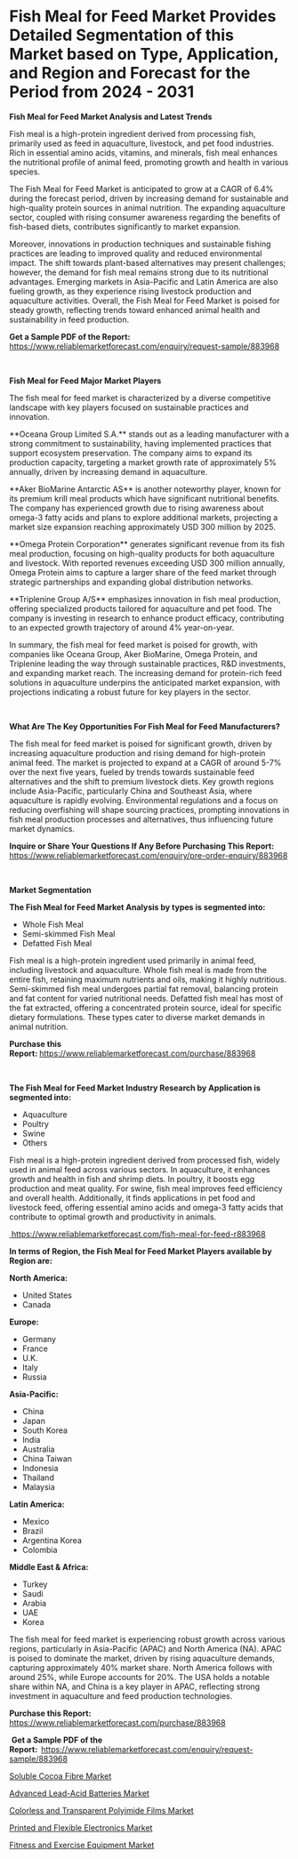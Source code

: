 <p><h1>Fish Meal for Feed Market Provides Detailed Segmentation of this Market based on Type, Application, and Region and Forecast for the Period from 2024 - 2031</h1></p><p><strong>Fish Meal for Feed Market Analysis and Latest Trends</strong></p>
<p><p>Fish meal is a high-protein ingredient derived from processing fish, primarily used as feed in aquaculture, livestock, and pet food industries. Rich in essential amino acids, vitamins, and minerals, fish meal enhances the nutritional profile of animal feed, promoting growth and health in various species. </p><p>The Fish Meal for Feed Market is anticipated to grow at a CAGR of 6.4% during the forecast period, driven by increasing demand for sustainable and high-quality protein sources in animal nutrition. The expanding aquaculture sector, coupled with rising consumer awareness regarding the benefits of fish-based diets, contributes significantly to market expansion. </p><p>Moreover, innovations in production techniques and sustainable fishing practices are leading to improved quality and reduced environmental impact. The shift towards plant-based alternatives may present challenges; however, the demand for fish meal remains strong due to its nutritional advantages. Emerging markets in Asia-Pacific and Latin America are also fueling growth, as they experience rising livestock production and aquaculture activities. Overall, the Fish Meal for Feed Market is poised for steady growth, reflecting trends toward enhanced animal health and sustainability in feed production.</p></p>
<p><strong>Get a Sample PDF of the Report:&nbsp;</strong> <a href="https://www.reliablemarketforecast.com/enquiry/request-sample/883968">https://www.reliablemarketforecast.com/enquiry/request-sample/883968</a></p>
<p>&nbsp;</p>
<p><strong>Fish Meal for Feed Major Market Players</strong></p>
<p><p>The fish meal for feed market is characterized by a diverse competitive landscape with key players focused on sustainable practices and innovation. </p><p>**Oceana Group Limited S.A.** stands out as a leading manufacturer with a strong commitment to sustainability, having implemented practices that support ecosystem preservation. The company aims to expand its production capacity, targeting a market growth rate of approximately 5% annually, driven by increasing demand in aquaculture.</p><p>**Aker BioMarine Antarctic AS** is another noteworthy player, known for its premium krill meal products which have significant nutritional benefits. The company has experienced growth due to rising awareness about omega-3 fatty acids and plans to explore additional markets, projecting a market size expansion reaching approximately USD 300 million by 2025.</p><p>**Omega Protein Corporation** generates significant revenue from its fish meal production, focusing on high-quality products for both aquaculture and livestock. With reported revenues exceeding USD 300 million annually, Omega Protein aims to capture a larger share of the feed market through strategic partnerships and expanding global distribution networks.</p><p>**Triplenine Group A/S** emphasizes innovation in fish meal production, offering specialized products tailored for aquaculture and pet food. The company is investing in research to enhance product efficacy, contributing to an expected growth trajectory of around 4% year-on-year.</p><p>In summary, the fish meal for feed market is poised for growth, with companies like Oceana Group, Aker BioMarine, Omega Protein, and Triplenine leading the way through sustainable practices, R&D investments, and expanding market reach. The increasing demand for protein-rich feed solutions in aquaculture underpins the anticipated market expansion, with projections indicating a robust future for key players in the sector.</p></p>
<p>&nbsp;</p>
<p><strong>What Are The Key Opportunities For Fish Meal for Feed Manufacturers?</strong></p>
<p><p>The fish meal for feed market is poised for significant growth, driven by increasing aquaculture production and rising demand for high-protein animal feed. The market is projected to expand at a CAGR of around 5-7% over the next five years, fueled by trends towards sustainable feed alternatives and the shift to premium livestock diets. Key growth regions include Asia-Pacific, particularly China and Southeast Asia, where aquaculture is rapidly evolving. Environmental regulations and a focus on reducing overfishing will shape sourcing practices, prompting innovations in fish meal production processes and alternatives, thus influencing future market dynamics.</p></p>
<p><strong>Inquire or Share Your Questions If Any Before Purchasing This Report:</strong> <a href="https://www.reliablemarketforecast.com/enquiry/pre-order-enquiry/883968">https://www.reliablemarketforecast.com/enquiry/pre-order-enquiry/883968</a></p>
<p>&nbsp;</p>
<p><strong>Market Segmentation</strong></p>
<p><strong>The Fish Meal for Feed Market Analysis by types is segmented into:</strong></p>
<p><ul><li>Whole Fish Meal</li><li>Semi-skimmed Fish Meal</li><li>Defatted Fish Meal</li></ul></p>
<p><p>Fish meal is a high-protein ingredient used primarily in animal feed, including livestock and aquaculture. Whole fish meal is made from the entire fish, retaining maximum nutrients and oils, making it highly nutritious. Semi-skimmed fish meal undergoes partial fat removal, balancing protein and fat content for varied nutritional needs. Defatted fish meal has most of the fat extracted, offering a concentrated protein source, ideal for specific dietary formulations. These types cater to diverse market demands in animal nutrition.</p></p>
<p><strong>Purchase this Report:&nbsp;</strong><a href="https://www.reliablemarketforecast.com/purchase/883968">https://www.reliablemarketforecast.com/purchase/883968</a></p>
<p>&nbsp;</p>
<p><strong>The Fish Meal for Feed Market Industry Research by Application is segmented into:</strong></p>
<p><ul><li>Aquaculture</li><li>Poultry</li><li>Swine</li><li>Others</li></ul></p>
<p><p>Fish meal is a high-protein ingredient derived from processed fish, widely used in animal feed across various sectors. In aquaculture, it enhances growth and health in fish and shrimp diets. In poultry, it boosts egg production and meat quality. For swine, fish meal improves feed efficiency and overall health. Additionally, it finds applications in pet food and livestock feed, offering essential amino acids and omega-3 fatty acids that contribute to optimal growth and productivity in animals.</p></p>
<p><a href="https://www.reliablemarketforecast.com/fish-meal-for-feed-r883968">&nbsp;https://www.reliablemarketforecast.com/fish-meal-for-feed-r883968</a></p>
<p><strong>In terms of Region, the Fish Meal for Feed Market Players available by Region are:</strong></p>
<p>
    <p> <strong> North America: </strong>
        <ul>
            <li>United States</li>
            <li>Canada</li>
        </ul>
        </p> 
    <p> <strong> Europe: </strong>
        <ul>
            <li>Germany</li>
            <li>France</li>
            <li>U.K.</li>
            <li>Italy</li>
            <li>Russia</li>
        </ul>
        </p> 
    <p> <strong> Asia-Pacific: </strong>
        <ul>
            <li>China</li>
            <li>Japan</li>
            <li>South Korea</li>
            <li>India</li>
            <li>Australia</li>
            <li>China Taiwan</li>
            <li>Indonesia</li>
            <li>Thailand</li>
            <li>Malaysia</li>
        </ul>
        </p> 
    <p> <strong> Latin America: </strong>
        <ul>
            <li>Mexico</li>
            <li>Brazil</li>
            <li>Argentina Korea</li>
            <li>Colombia</li>
        </ul>
        </p> 
    <p> <strong> Middle East & Africa: </strong>
        <ul>
            <li>Turkey</li>
            <li>Saudi</li>
            <li>Arabia</li>
            <li>UAE</li>
            <li>Korea</li>
        </ul>
    </p>
    </p>
<p><p>The fish meal for feed market is experiencing robust growth across various regions, particularly in Asia-Pacific (APAC) and North America (NA). APAC is poised to dominate the market, driven by rising aquaculture demands, capturing approximately 40% market share. North America follows with around 25%, while Europe accounts for 20%. The USA holds a notable share within NA, and China is a key player in APAC, reflecting strong investment in aquaculture and feed production technologies.</p></p>
<p><strong>Purchase this Report: </strong><a href="https://www.reliablemarketforecast.com/purchase/883968">https://www.reliablemarketforecast.com/purchase/883968</a></p>
<p>&nbsp;<strong>Get a Sample PDF of the Report:&nbsp;&nbsp;</strong><a href="https://www.reliablemarketforecast.com/enquiry/request-sample/883968">https://www.reliablemarketforecast.com/enquiry/request-sample/883968</a></p>
<p><strong></strong></p>
<p><p><a href="https://issuu.com/reportprime-2/docs/soluble-cocoa-fibre-market-size-203_3a28bc2425a3b5">Soluble Cocoa Fibre Market</a></p><p><a href="https://github.com/AKSHATREPORTPRIME/Market-Research-Report-List-6/blob/main/advanced-lead-acid-batteries-market.md">Advanced Lead-Acid Batteries Market</a></p><p><a href="https://issuu.com/reportprime-2/docs/colorless-and-transparent-polyimide_92b693a465a4d1">Colorless and Transparent Polyimide Films Market</a></p><p><a href="https://www.linkedin.com/pulse/insights-printed-flexible-electronics-market-players-size-geographical-4xkjc?trackingId=IXvw4lhyQD%2BxrGlegg6AUw%3D%3D">Printed and Flexible Electronics Market</a></p><p><a href="https://www.linkedin.com/pulse/global-fitness-exercise-equipment-industry-types-applications-ub5rc?trackingId=R0Uz6ME6Qtq%2BzVtt5dTAGw%3D%3D">Fitness and Exercise Equipment Market</a></p></p>